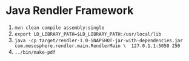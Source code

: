 # Java Rendler Framework

1. `mvn clean compile assembly:single`
1. `export LD_LIBRARY_PATH=$LD_LIBRARY_PATH:/usr/local/lib`
1. `java -cp target/rendler-1.0-SNAPSHOT-jar-with-dependencies.jar com.mesosphere.rendler.main.RendlerMain \ 
    127.0.1.1:5050 250`
1. `../bin/make-pdf`
